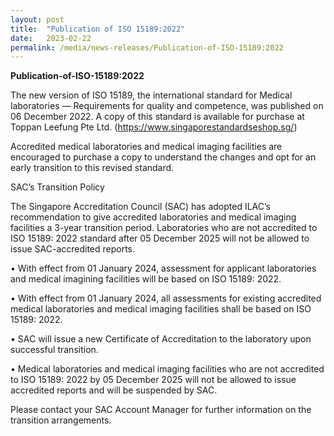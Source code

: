 ```yaml
---
layout: post
title:  "Publication of ISO 15189:2022"
date:   2023-02-22
permalink: /media/news-releases/Publication-of-ISO-15189:2022
---
```


**Publication-of-ISO-15189:2022**

The new version of ISO 15189, the international standard for Medical laboratories — Requirements for quality and competence, was published on 06 December 2022. A copy of this standard is available for purchase at Toppan Leefung Pte Ltd. (https://www.singaporestandardseshop.sg/) 

Accredited medical laboratories and medical imaging facilities are encouraged to purchase a copy to understand the changes and opt for an early transition to this revised standard.

SAC’s Transition Policy

The Singapore Accreditation Council (SAC) has adopted ILAC’s recommendation to give accredited laboratories and medical imaging facilities a 3-year transition period. Laboratories who are not accredited to ISO 15189: 2022 standard after 05 December 2025 will not be allowed to issue SAC-accredited reports.

•	With effect from 01 January 2024, assessment for applicant laboratories and medical imagining facilities will be based on ISO 15189: 2022.

•	With effect from 01 January 2024, all assessments for existing accredited medical laboratories and medical imaging facilities shall be based on ISO 15189: 2022.

•	SAC will issue a new Certificate of Accreditation to the laboratory upon successful transition.

•	Medical laboratories and medical imaging facilities who are not accredited to ISO 15189: 2022 by 05 December 2025 will not be allowed to issue accredited reports and will be suspended by SAC.

Please contact your SAC Account Manager for further information on the transition arrangements.


